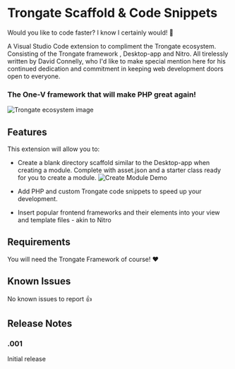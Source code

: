 # Trongate Scaffold & Code Snippets

Would you like to code faster?  I know I certainly would! 👀️

A Visual Studio Code extension to compliment the Trongate ecosystem.   Consisting of the Trongate framework , Desktop-app and Nitro.  All tirelessly written by David Connelly, who I'd like to make special mention here for his continued dedication and commitment in keeping web development doors open to everyone.

### The One-V framework that will make PHP great again!

![Trongate ecosystem image](https://user-images.githubusercontent.com/7813262/95190011-6749e500-081a-11eb-8317-5561a7241e6e.png)

## Features

This extension will allow you to:

* Create a blank directory scaffold similar to the Desktop-app when creating a module.  Complete with asset.json and a starter class ready for you to create a module.
![Create Module Demo](https://user-images.githubusercontent.com/7813262/95195307-13db9500-0822-11eb-8fd0-149295b3b00f.gif)

* Add PHP and custom Trongate code snippets to speed up your development.
* Insert popular frontend frameworks and their elements into your view and template files - akin to Nitro

## Requirements

You will need the Trongate Framework of course! ❤️

## Known Issues

No known issues to report 👍

## Release Notes

### .001

Initial release